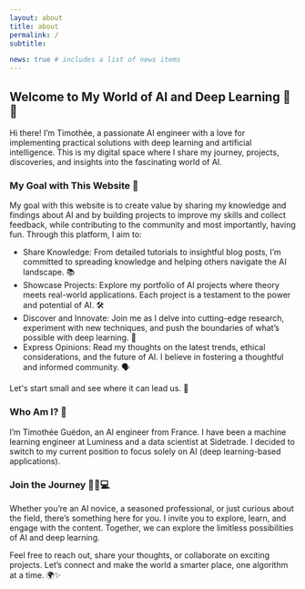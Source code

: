 ```yaml
---
layout: about
title: about
permalink: /
subtitle: 

news: true # includes a list of news items
---
```


## Welcome to My World of AI and Deep Learning 🤖🌐

Hi there! I’m Timothée, a passionate AI engineer with a love for implementing practical solutions with deep learning and artificial intelligence. This is my digital space where I share my journey, projects, discoveries, and insights into the fascinating world of AI.

### My Goal with This Website 🎯

My goal with this website is to create value by sharing my knowledge and findings about AI and by building projects to improve my skills and collect feedback, while contributing to the community and most importantly, having fun. Through this platform, I aim to:

- Share Knowledge: From detailed tutorials to insightful blog posts, I’m committed to spreading knowledge and helping others navigate the AI landscape. 📚
- Showcase Projects: Explore my portfolio of AI projects where theory meets real-world applications. Each project is a testament to the power and potential of AI. 🛠️
- Discover and Innovate: Join me as I delve into cutting-edge research, experiment with new techniques, and push the boundaries of what’s possible with deep learning. 🚀
- Express Opinions: Read my thoughts on the latest trends, ethical considerations, and the future of AI. I believe in fostering a thoughtful and informed community. 🗣️

Let's start small and see where it can lead us. 🌱

### Who Am I? 🤔

I’m Timothée Guédon, an AI engineer from France. I have been a machine learning engineer at Luminess and a data scientist at Sidetrade. I decided to switch to my current position to focus solely on AI (deep learning-based applications).


### Join the Journey 🚶‍♂️💻

Whether you’re an AI novice, a seasoned professional, or just curious about the field, there’s something here for you. I invite you to explore, learn, and engage with the content. Together, we can explore the limitless possibilities of AI and deep learning.

Feel free to reach out, share your thoughts, or collaborate on exciting projects. Let’s connect and make the world a smarter place, one algorithm at a time. 🌍✨